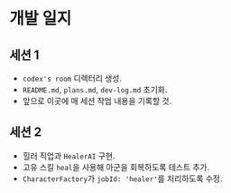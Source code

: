 # 개발 일지

## 세션 1
- `codex's room` 디렉터리 생성.
- `README.md`, `plans.md`, `dev-log.md` 초기화.
- 앞으로 이곳에 매 세션 작업 내용을 기록할 것.

## 세션 2
- 힐러 직업과 `HealerAI` 구현.
- 고유 스킬 `heal`을 사용해 아군을 회복하도록 테스트 추가.
- `CharacterFactory`가 `jobId: 'healer'`를 처리하도록 수정.
